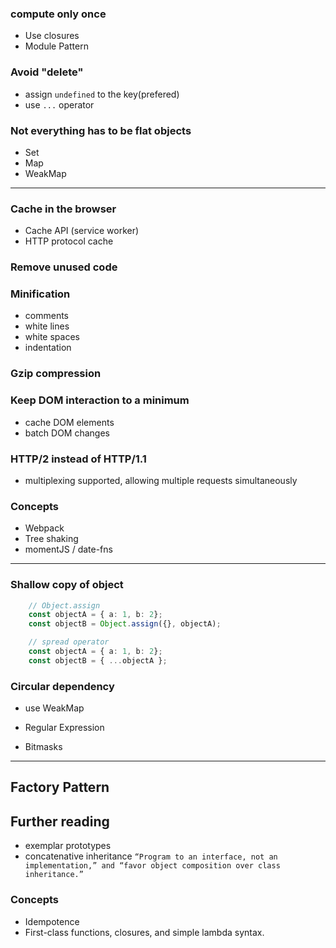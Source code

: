 ### compute only once
- Use closures
- Module Pattern

### Avoid "delete"
- assign `undefined` to the key(prefered)
- use `...` operator

### Not everything has to be flat objects
- Set
- Map
- WeakMap
***
### Cache in the browser
- Cache API (service worker)
- HTTP protocol cache

### Remove unused code
### Minification
- comments
- white lines
- white spaces
- indentation
### Gzip compression
### Keep DOM interaction to a minimum
- cache DOM elements
- batch DOM changes
### HTTP/2 instead of HTTP/1.1
- multiplexing supported, allowing multiple requests simultaneously

### Concepts
- Webpack
- Tree shaking
- momentJS / date-fns

***

### Shallow copy of object
```ts
	// Object.assign
	const objectA = { a: 1, b: 2};
	const objectB = Object.assign({}, objectA);

	// spread operator
	const objectA = { a: 1, b: 2};
	const objectB = { ...objectA };

```

### Circular dependency
- use WeakMap

- Regular Expression
- Bitmasks

***
## Factory Pattern

## Further reading
- exemplar prototypes
- concatenative inheritance
`“Program to an interface, not an implementation,” and “favor object composition over class inheritance.”`



### Concepts
- Idempotence
- First-class functions, closures, and simple lambda syntax.
